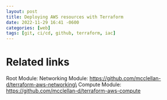 ```yaml
---
layout: post
title: Deploying AWS resources with Terraform
date: 2022-11-29 16:41 -0600
categories: [web]
tags: [git, ci/cd, github, terraform, iac]
---
```





# Related links

Root Module: 
Networking Module: https://github.com/mcclellan-d/terraform-aws-networking\
Compute Module: https://github.com/mcclellan-d/terraform-aws-compute